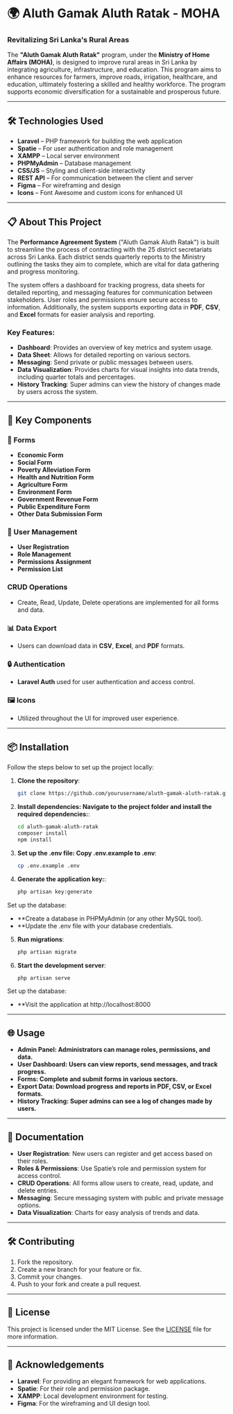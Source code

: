 # 🌍 Aluth Gamak Aluth Ratak - MOHA

### Revitalizing Sri Lanka's Rural Areas

The **"Aluth Gamak Aluth Ratak"** program, under the **Ministry of Home Affairs (MOHA)**, is designed to improve rural areas in Sri Lanka by integrating agriculture, infrastructure, and education. This program aims to enhance resources for farmers, improve roads, irrigation, healthcare, and education, ultimately fostering a skilled and healthy workforce. The program supports economic diversification for a sustainable and prosperous future.

---

## 🛠 Technologies Used

- **Laravel** – PHP framework for building the web application
- **Spatie** – For user authentication and role management
- **XAMPP** – Local server environment
- **PHPMyAdmin** – Database management
- **CSS/JS** – Styling and client-side interactivity
- **REST API** – For communication between the client and server
- **Figma** – For wireframing and design
- **Icons** – Font Awesome and custom icons for enhanced UI

---

## 📋 About This Project

The **Performance Agreement System** ("Aluth Gamak Aluth Ratak") is built to streamline the process of contracting with the 25 district secretariats across Sri Lanka. Each district sends quarterly reports to the Ministry outlining the tasks they aim to complete, which are vital for data gathering and progress monitoring.

The system offers a dashboard for tracking progress, data sheets for detailed reporting, and messaging features for communication between stakeholders. User roles and permissions ensure secure access to information. Additionally, the system supports exporting data in **PDF**, **CSV**, and **Excel** formats for easier analysis and reporting.

### Key Features:
- **Dashboard**: Provides an overview of key metrics and system usage.
- **Data Sheet**: Allows for detailed reporting on various sectors.
- **Messaging**: Send private or public messages between users.
- **Data Visualization**: Provides charts for visual insights into data trends, including quarter totals and percentages.
- **History Tracking**: Super admins can view the history of changes made by users across the system.

---

## 🔧 Key Components

### 📝 Forms
- **Economic Form**
- **Social Form**
- **Poverty Alleviation Form**
- **Health and Nutrition Form**
- **Agriculture Form**
- **Environment Form**
- **Government Revenue Form**
- **Public Expenditure Form**
- **Other Data Submission Form**

### 👥 User Management
- **User Registration**
- **Role Management**
- **Permissions Assignment**
- **Permission List**

### CRUD Operations
- Create, Read, Update, Delete operations are implemented for all forms and data.

### 📊 Data Export
- Users can download data in **CSV**, **Excel**, and **PDF** formats.

### 🔒 Authentication
- **Laravel Auth** used for user authentication and access control.

### 🖼 Icons
- Utilized throughout the UI for improved user experience.

---

## 📦 Installation

Follow the steps below to set up the project locally:

1. **Clone the repository**:
   ```bash
   git clone https://github.com/yourusername/aluth-gamak-aluth-ratak.git

2. **Install dependencies: Navigate to the project folder and install the required dependencies:**:
   ```bash
   cd aluth-gamak-aluth-ratak
   composer install
   npm install

3. **Set up the .env file: Copy .env.example to .env**:
   ```bash
   cp .env.example .env

4. **Generate the application key:**:
   ```bash
   php artisan key:generate

Set up the database:
- **Create a database in PHPMyAdmin (or any other MySQL tool).
- **Update the .env file with your database credentials.

5. **Run migrations**:
   ```bash
   php artisan migrate

6. **Start the development server**:
   ```bash
   php artisan serve

Set up the database:
- **Visit the application at http://localhost:8000

---

## 🌐 Usage

- **Admin Panel: Administrators can manage roles, permissions, and data.**
- **User Dashboard: Users can view reports, send messages, and track progress.**
- **Forms: Complete and submit forms in various sectors.**
- **Export Data: Download progress and reports in PDF, CSV, or Excel formats.**
- **History Tracking: Super admins can see a log of changes made by users.**

---

## 📖 Documentation

- **User Registration**: New users can register and get access based on their roles.
- **Roles & Permissions**: Use Spatie’s role and permission system for access control.
- **CRUD Operations**: All forms allow users to create, read, update, and delete entries.
- **Messaging**: Secure messaging system with public and private message options.
- **Data Visualization**: Charts for easy analysis of trends and data.

---

## 🛠 Contributing

1. Fork the repository.
2. Create a new branch for your feature or fix.
3. Commit your changes.
4. Push to your fork and create a pull request.

---

## 📝 License

This project is licensed under the MIT License. See the [LICENSE](LICENSE) file for more information.

---

## 🤝 Acknowledgements

- **Laravel**: For providing an elegant framework for web applications.
- **Spatie**: For their role and permission package.
- **XAMPP**: Local development environment for testing.
- **Figma**: For the wireframing and UI design tool.
